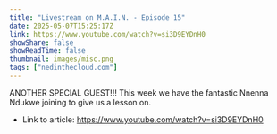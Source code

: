 ```yaml
---
title: "Livestream on M.A.I.N. - Episode 15"
date: 2025-05-07T15:25:17Z
link: https://www.youtube.com/watch?v=si3D9EYDnH0
showShare: false
showReadTime: false
thumbnail: images/misc.png
tags: ["nedinthecloud.com"]
---
```

ANOTHER SPECIAL GUEST!!!   This week we have the fantastic Nnenna Ndukwe joining to give us a lesson on.

- Link to article: https://www.youtube.com/watch?v=si3D9EYDnH0